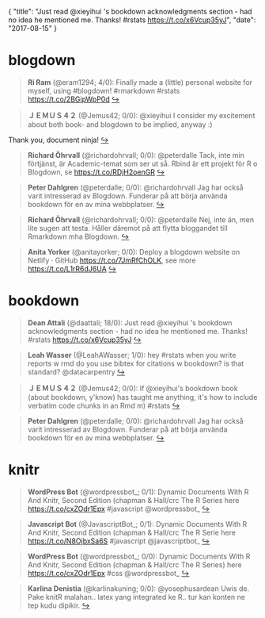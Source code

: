 {
  "title": "Just read @xieyihui 's bookdown acknowledgments section - had no idea he mentioned me. Thanks! #rstats https://t.co/x6Vcup35yJ",
  "date": "2017-08-15"
}

# blogdown

> **Ri Ram** (@eram1294; 4/0): Finally made a (little) personal website for myself, using #blogdown! #rmarkdown #rstats https://t.co/2BGipWpP0d  [&#8618;](https://twitter.com/xieyihui/status/897522250399744000)

<!-- -->


> **ＪＥＭＵＳ４２** (@Jemus42; 0/0): @xieyihui I consider my excitement about both book- and blogdown to be implied, anyway :)
>
Thank you, document ninja!  [&#8618;](https://twitter.com/xieyihui/status/897536887103139840)

<!-- -->


> **Richard Öhrvall** (@richardohrvall; 0/0): @peterdalle Tack, inte min förtjänst, är Academic-temat som ser ut så. Rbind är ett projekt för R o Blogdown, se https://t.co/RDjH2oenGR  [&#8618;](https://twitter.com/xieyihui/status/897475829994835970)

<!-- -->


> **Peter Dahlgren** (@peterdalle; 0/0): @richardohrvall Jag har också varit intresserad av Blogdown. Funderar på att börja använda bookdown för en av mina webbplatser.  [&#8618;](https://twitter.com/xieyihui/status/897472634979577856)

<!-- -->


> **Richard Öhrvall** (@richardohrvall; 0/0): @peterdalle Nej, inte än, men lite sugen att testa. Håller däremot på att flytta bloggandet till Rmarkdown mha Blogdown.  [&#8618;](https://twitter.com/xieyihui/status/897457765114941440)

<!-- -->


> **Anita Yorker** (@anitayorker; 0/0): Deploy a blogdown website on Netlify · GitHub https://t.co/7JmRfChOLK, see more https://t.co/L1rR6dJ6UA  [&#8618;](https://twitter.com/xieyihui/status/897253477998407680)

<!-- -->


# bookdown

> **Dean Attali** (@daattali; 18/0): Just read @xieyihui 's bookdown acknowledgments section - had no idea he mentioned me. Thanks! #rstats https://t.co/x6Vcup35yJ  [&#8618;](https://twitter.com/xieyihui/status/897336328500674560)

<!-- -->


> **Leah Wasser** (@LeahAWasser; 1/0): hey #rstats when you write reports w rmd do you use bibtex for citations w bookdown? is that standard? @datacarpentry  [&#8618;](https://twitter.com/xieyihui/status/897488699625095168)

<!-- -->


> **ＪＥＭＵＳ４２** (@Jemus42; 0/0): If @xieyihui's bookdown book (about bookdown, y'know) has taught me anything, it's how to include verbatim code chunks in an Rmd m) #rstats  [&#8618;](https://twitter.com/xieyihui/status/897514581106597888)

<!-- -->


> **Peter Dahlgren** (@peterdalle; 0/0): @richardohrvall Jag har också varit intresserad av Blogdown. Funderar på att börja använda bookdown för en av mina webbplatser.  [&#8618;](https://twitter.com/xieyihui/status/897472634979577856)

<!-- -->


# knitr

> **WordPress Bot** (@wordpressbot_; 0/1): Dynamic Documents With R And Knitr, Second Edition (chapman &amp; Hall/crc The R Series here  https://t.co/cxZOdr1Epx #javascript @wordpressbot_  [&#8618;](https://twitter.com/xieyihui/status/897438499678408706)

<!-- -->


> **Javascript Bot** (@JavascriptBot_; 0/1): Dynamic Documents With R And Knitr, Second Edition (chapman &amp; Hall/crc The R Serie here  https://t.co/N8OjbxSa6S #javascript @javascriptbot_  [&#8618;](https://twitter.com/xieyihui/status/897308483753832449)

<!-- -->


> **WordPress Bot** (@wordpressbot_; 0/0): Dynamic Documents With R And Knitr, Second Edition (chapman &amp; Hall/crc The R Series) here  https://t.co/cxZOdr1Epx #css @wordpressbot_  [&#8618;](https://twitter.com/xieyihui/status/897468569428123648)

<!-- -->


> **Karlina Denistia** (@karlinakuning; 0/0): @yosephusardean Uwis de. Pake knitR malahan.. latex yang integrated ke R.. tur kan konten ne tep kudu dipikir.  [&#8618;](https://twitter.com/xieyihui/status/897427999481573377)

<!-- -->


